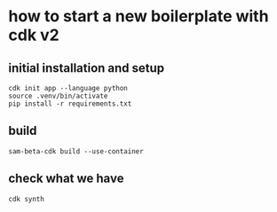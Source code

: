# how to start a new boilerplate with cdk v2

## initial installation and setup
```
cdk init app --language python
source .venv/bin/activate
pip install -r requirements.txt
```
 
## build
```
sam-beta-cdk build --use-container
```
 
## check what we have
```
cdk synth
```
